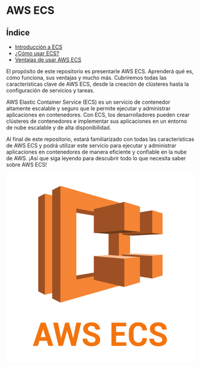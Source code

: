 # AWS ECS

## Índice

- [Introducción a ECS](introduccion-a-ecs.md)
- [¿Cómo usar ECS?](como-usar.md)
- [Ventajas de usar AWS ECS](ventajas-ecs.md)

El propósito de este repositorio es presentarle AWS ECS. Aprenderá qué es, cómo funciona, sus ventajas y mucho más. 
Cubriremos todas las características clave de AWS ECS, desde la creación de clústeres hasta la configuración de servicios y tareas.

AWS Elastic Container Service (ECS) es un servicio de contenedor altamente escalable y seguro que le permite ejecutar y administrar aplicaciones en contenedores. 
Con ECS, los desarrolladores pueden crear clústeres de contenedores e implementar sus aplicaciones en un entorno de nube escalable y de alta disponibilidad.

Al final de este repositorio, estará familiarizado con todas las características de AWS ECS y podrá utilizar este servicio para ejecutar y 
administrar aplicaciones en contenedores de manera eficiente y confiable en la nube de AWS. ¡Así que siga leyendo para descubrir todo lo que 
necesita saber sobre AWS ECS!

![AWS ECS logo](/images/aws-ecs.png)
 

